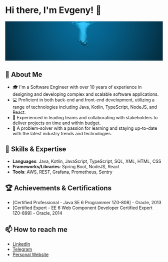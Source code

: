 # Hi there, I'm Evgeny! 👋

![Header Image ](./static/header.jpg)

## 🌟 About Me

- 🎓 I'm a Software Engineer with over 10 years of experience in designing and developing complex and scalable software applications.
- 💻 Proficient in both back-end and front-end development, utilizing a range of technologies including Java, Kotlin, TypeScript, NodeJS, and React.
- 🎯 Experienced in leading teams and collaborating with stakeholders to deliver projects on time and within budget.
- 🧠 A problem-solver with a passion for learning and staying up-to-date with the latest industry trends and technologies.

## 💼 Skills & Expertise

- **Languages**: Java, Kotlin, JavaScript, TypeScript, SQL, XML, HTML, CSS
- **Frameworks/Libraries**: Spring Boot, NodeJS, React
- **Tools**: AWS, REST, Grafana, Prometheus, Sentry

## 🏆 Achievements & Certifications

- [Certified Professional - Java SE 6 Programmer 1Z0-808] - Oracle, 2013
- [Certified Expert - EE 6 Web Component Developer Certified Expert 1Z0-899] - Oracle, 2014

## 📫 How to reach me

- [LinkedIn](https://www.linkedin.com/in/miron4dev/)
- [Telegram](https://t.me/miron4dev)
- [Personal Website](https://miron4dev.com)
